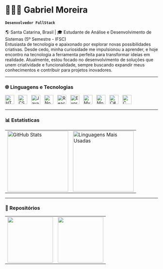 # 👨🏽‍💻 Gabriel Moreira

**`Desenvolvedor FullStack`**

🌎 Santa Catarina, Brasil | 🎓 Estudante de Análise e Desenvolvimento de Sistemas (5º Semestre - IFSC)
<br/>
Entusiasta de tecnologia e apaixonado por explorar novas possibilidades criativas. Desde cedo, minha curiosidade me impulsionou a aprender, e hoje encontro na tecnologia a ferramenta perfeita para transformar ideias em realidade.
Atualmente, estou focado no desenvolvimento de soluções que unem criatividade e funcionalidade, sempre buscando expandir meus conhecimentos e contribuir para projetos inovadores.


---

### 🌐 Linguagens e Tecnologias

<img 
    align="left" 
    alt="HTML"
    title="HTML" 
    width="30px" 
    style="padding-right: 10px;" 
    src="https://cdn.jsdelivr.net/gh/devicons/devicon@latest/icons/html5/html5-original.svg" 
/>
<img 
    align="left" 
    alt="CSS" 
    title="CSS"
    width="30px" 
    style="padding-right: 10px;" 
    src="https://cdn.jsdelivr.net/gh/devicons/devicon@latest/icons/css3/css3-original.svg" 
/>
<img 
    align="left" 
    alt="JavaScript" 
    title="JavaScript"
    width="30px" 
    style="padding-right: 10px;" 
    src="https://cdn.jsdelivr.net/gh/devicons/devicon@latest/icons/javascript/javascript-original.svg" 
/>
<img 
    align="left" 
    alt="Node.JS"
    title="Node.JS" 
    width="30px" 
    style="padding-right: 10px;" 
    src="https://cdn.jsdelivr.net/gh/devicons/devicon@latest/icons/nodejs/nodejs-original.svg"
/>
<img 
    align="left" 
    alt="React"
    title="React" 
    width="30px" 
    style="padding-right: 10px;" 
    src="https://cdn.jsdelivr.net/gh/devicons/devicon@latest/icons/react/react-original.svg" 
/>
<img 
    align="left" 
    alt="Express" 
    title="Express"
    width="30px" 
    style="padding-right: 10px;" 
    src="https://cdn.jsdelivr.net/gh/devicons/devicon@latest/icons/express/express-original.svg"
/>
<img 
    align="left" 
    alt="MySql"
    title="MySql" 
    width="30px" 
    style="padding-right: 10px;" 
    src="https://cdn.jsdelivr.net/gh/devicons/devicon@latest/icons/mysql/mysql-original.svg" 
/>
<img 
    align="left" 
    alt="MongoDB" 
    title="MongoDB"
    width="30px" 
    style="padding-right: 10px;" 
    src="https://cdn.jsdelivr.net/gh/devicons/devicon@latest/icons/mongodb/mongodb-original.svg" 
/>
<img 
    align="left" 
    alt="C#" 
    title="C#"
    width="30px" 
    style="padding-right: 10px;" 
    src="https://cdn.jsdelivr.net/gh/devicons/devicon@latest/icons/csharp/csharp-original.svg" 
/>
<img 
    align="left" 
    alt="C" 
    title="C"
    width="30px" 
    style="padding-right: 10px;" 
    src="https://cdn.jsdelivr.net/gh/devicons/devicon@latest/icons/c/c-original.svg"
  />

<br/>
<br/> 

---

### 📊 Estatísticas

<table>
  <tr>
    <td>
      <img 
        alt="GitHub Stats" 
        height="200" 
        src="https://github-readme-stats.vercel.app/api?username=Dev-Fubuki&theme=chartreuse-dark&hide=prs,issues,contribs&show_icons=true"  
      />
    </td>
    <td>
      <img 
        alt="Linguagens Mais Usadas" 
        height="200" 
        src="https://github-readme-stats.vercel.app/api/top-langs/?username=Dev-Fubuki&theme=chartreuse-dark&layout=compact&custom_title=Linguagens&langs_count=9" 
      />
    </td>
  </tr>
</table>

---

### 📁 Repositórios 

<table>
    <tr>
        <td>
<a href="https://github.com/Dev-Fubuki/Calculadora-IMC" target="_blank">
    <img 
        alt=""
        height="150"
        src="https://github-readme-stats.vercel.app/api/pin/?username=Dev-Fubuki&repo=Calculadora-IMC"
        </a>
</td>
    <td>
<a href="https://github.com/Dev-Fubuki/LaughBytes" target="_blank">
    <img 
        alt=""
        height="150"
        src="https://github-readme-stats.vercel.app/api/pin/?username=Dev-Fubuki&repo=LaughBytes"
    />
    </td>
</tr>
</a>
</table>
